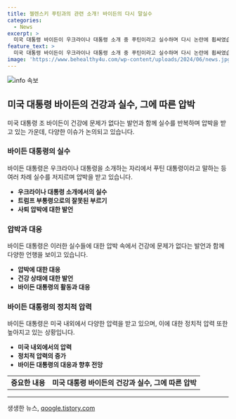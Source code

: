 ```yaml
---
title: 젤렌스키 푸틴과의 관련 소개! 바이든의 다시 말실수
categories:
  - News
excerpt: >
  미국 대통령 바이든이 우크라이나 대통령 소개 중 푸틴이라고 실수하며 다시 논란에 휩싸였습니다. 사퇴압박 속에서 각본 없는 기자회견을 장악하려 했지만, 말실수가 잇따라 사퇴론을 키우고 있습니다. 건강 문제 부인하며 사퇴를 거듭 거듭 부인하고 있지만, 실수 잦고 사퇴 요구 확산되는 중입니다. (150자)
feature_text: >
  미국 대통령 바이든이 우크라이나 대통령 소개 중 푸틴이라고 실수하며 다시 논란에 휩싸였습니다. 사퇴압박 속에서 각본 없는 기자회견을 장악하려 했지만, 말실수가 잇따라 사퇴론을 키우고 있습니다. 건강 문제 부인하며 사퇴를 거듭 거듭 부인하고 있지만, 실수 잦고 사퇴 요구 확산되는 중입니다. (150자)
image: 'https://www.behealthy4u.com/wp-content/uploads/2024/06/news.jpg'
---
```


<p><img src="https://www.behealthy4u.com/wp-content/uploads/2024/06/news.jpg" alt="info 속보" /></p>

<h2 data-ke-size="size26">미국 대통령 바이든의 건강과 실수, 그에 따른 압박</h2>

<p data-ke-size="size16">미국 대통령 조 바이든이 건강에 문제가 없다는 발언과 함께 실수를 반복하며 압박을 받고 있는 가운데, 다양한 이슈가 논의되고 있습니다.</p>

<h3>바이든 대통령의 실수</h3>

<p data-ke-size="size16">바이든 대통령은 우크라이나 대통령을 소개하는 자리에서 푸틴 대통령이라고 말하는 등 여러 차례 실수를 저지르며 압박을 받고 있습니다.</p>

<ul>
    <li><b>우크라이나 대통령 소개에서의 실수</b></li>
    <li><b>트럼프 부통령으로의 잘못된 부르기</b></li>
    <li><b>사퇴 압박에 대한 발언</b></li>
</ul>

<h3>압박과 대응</h3>

<p data-ke-size="size16">바이든 대통령은 이러한 실수들에 대한 압박 속에서 건강에 문제가 없다는 발언과 함께 다양한 언행을 보이고 있습니다.</p>

<ul>
    <li><b>압박에 대한 대응</b></li>
    <li><b>건강 상태에 대한 발언</b></li>
    <li><b>바이든 대통령의 활동과 대응</b></li>
</ul>

<h3>바이든 대통령의 정치적 압력</h3>

<p data-ke-size="size16">바이든 대통령은 미국 내외에서 다양한 압력을 받고 있으며, 이에 대한 정치적 압력 또한 높아지고 있는 상황입니다.</p>

<ul>
    <li><b>미국 내외에서의 압력</b></li>
    <li><b>정치적 압력의 증가</b></li>
    <li><b>바이든 대통령의 대응과 향후 전망</b></li>
</ul>

<table>
    <tr>
        <td style="text-align: center; height: 17px;"><b>중요한 내용</b></td>
        <td style="text-align: center; height: 17px;"><b>미국 대통령 바이든의 건강과 실수, 그에 따른 압박</b></td>
    </tr>
</table>

<p><hr></p>
생생한 뉴스, <a href="https://qoogle.tistory.com" rel="dofollow">qoogle.tistory.com</a>


